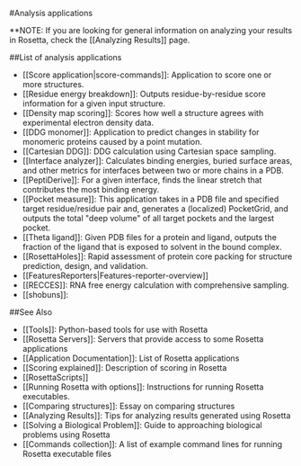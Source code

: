 #Analysis applications

**NOTE: If you are looking for general information on analyzing your results in Rosetta, check the [[Analyzing Results]] page.

##List of analysis applications

* [[Score application|score-commands]]: Application to score one or more structures.
* [[Residue energy breakdown]]: Outputs residue-by-residue score information for a given input structure.
* [[Density map scoring]]: Scores how well a structure agrees with experimental electron density data.
* [[DDG monomer]]: Application to predict changes in stability for monomeric proteins caused by a point mutation.
* [[Cartesian DDG]]: DDG calculation using Cartesian space sampling.
* [[Interface analyzer]]: Calculates binding energies, buried surface areas, and other metrics for interfaces between two or more chains in a PDB.
* [[PeptiDerive]]: For a given interface, finds the linear stretch that contributes the most binding energy.
* [[Pocket measure]]: This application takes in a PDB file and specified target residue/residue pair and, generates a (localized) PocketGrid, and outputs the total "deep volume" of all target pockets and the largest pocket.
* [[Theta ligand]]: Given PDB files for a protein and ligand, outputs the fraction of the ligand that is exposed to solvent in the bound complex.
* [[RosettaHoles]]: Rapid assessment of protein core packing for structure prediction, design, and validation.
* [[FeaturesReporters|Features-reporter-overview]]
* [[RECCES]]: RNA free energy calculation with comprehensive sampling.
* [[shobuns]]: 

##See Also

* [[Tools]]: Python-based tools for use with Rosetta
* [[Rosetta Servers]]: Servers that provide access to some Rosetta applications
* [[Application Documentation]]: List of Rosetta applications
* [[Scoring explained]]: Description of scoring in Rosetta
* [[RosettaScripts]]
* [[Running Rosetta with options]]: Instructions for running Rosetta executables.
* [[Comparing structures]]: Essay on comparing structures
* [[Analyzing Results]]: Tips for analyzing results generated using Rosetta
* [[Solving a Biological Problem]]: Guide to approaching biological problems using Rosetta
* [[Commands collection]]: A list of example command lines for running Rosetta executable files